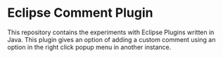 # Eclipse Comment Plugin

This repository contains the experiments with Eclipse Plugins written in Java.
This plugin gives an option of adding a custom comment using an option in the right click popup menu in another instance.
